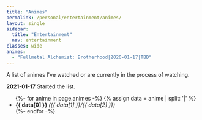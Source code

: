 ```yaml
---
title: "Animes"
permalink: /personal/entertainment/animes/
layout: single
sidebar:
  title: "Entertainment"
  nav: entertainment
classes: wide
animes:
  - "Fullmetal Alchemist: Brotherhood|2020-01-17|TBD"
---
```


A list of animes I've watched or are currently in the process of watching.

**2021-01-17** Started the list.

<ul>
  {%- for anime in page.animes -%}
    {% assign data = anime | split: '|' %}
    <li>
      <b>{{ data[0] }} </b><i>({{ data[1] }}/{{ data[2] }})</i>
    </li>
  {%- endfor -%}
</ul>
